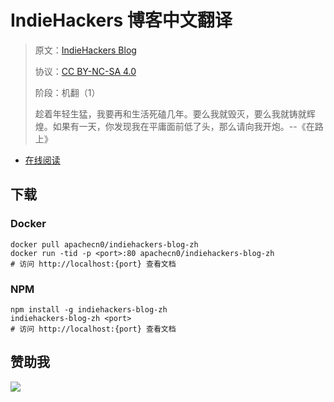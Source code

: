 <!--
    需要填充的占位符：
    
    README.md
    
        IndieHackers 博客中文翻译：文档中文名
        IndieHackers Blog：文档英文名
        https://www.indiehackers.com/：文档原始链接
        idhk：域名前缀
        飞龙：负责人名称
        wizardforcel：负责人 Github 用户名
        562826179：负责人 QQ
        indiehackers-blog-zh：ApacheCN 的 Github 仓库名称
        indiehackers-blog-zh：DockerHub 仓库名称
        indiehackers-blog-zh：PYPI 包名称
        indiehackers-blog-zh：NPM 包名称
    
    CNAME
    
        idhk：域名前缀

    index.html
    
        IndieHackers 博客中文翻译：文档中文名
        #4799eb：显示颜色
        indiehackers-blog-zh：ApacheCN 的 Github 仓库名称

    asset/docsify-flygon-footer.js
    
        indiehackers-blog-zh：ApacheCN 的 Github 仓库名称
-->

# IndieHackers 博客中文翻译

> 原文：[IndieHackers Blog](https://www.indiehackers.com/)
> 
> 协议：[CC BY-NC-SA 4.0](http://creativecommons.org/licenses/by-nc-sa/4.0/)
> 
> 阶段：机翻（1）
> 
> 趁着年轻生猛，我要再和生活死磕几年。要么我就毁灭，要么我就铸就辉煌。如果有一天，你发现我在平庸面前低了头，那么请向我开炮。--《在路上》

* [在线阅读](https://idhk.flygon.net)
## 下载

### Docker

```
docker pull apachecn0/indiehackers-blog-zh
docker run -tid -p <port>:80 apachecn0/indiehackers-blog-zh
# 访问 http://localhost:{port} 查看文档
```

### NPM

```
npm install -g indiehackers-blog-zh
indiehackers-blog-zh <port>
# 访问 http://localhost:{port} 查看文档
```

## 赞助我

![](https://img-blog.csdnimg.cn/20200112005920729.png)
